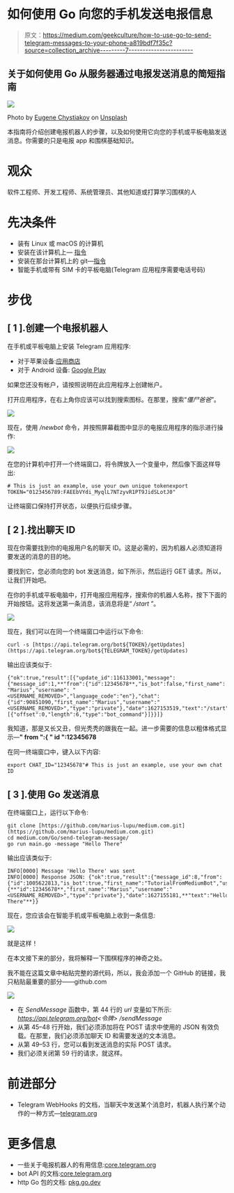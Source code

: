 # 如何使用 Go 向您的手机发送电报信息

> 原文：<https://medium.com/geekculture/how-to-use-go-to-send-telegram-messages-to-your-phone-a819bdf7f35c?source=collection_archive---------7----------------------->

## 关于如何使用 Go 从服务器通过电报发送消息的简短指南

![](img/4299ef56e4d424d8537bd6e4e9d0012c.png)

Photo by [Eugene Chystiakov](https://unsplash.com/@eugenechystiakov?utm_source=medium&utm_medium=referral) on [Unsplash](https://unsplash.com?utm_source=medium&utm_medium=referral)

本指南将介绍创建电报机器人的步骤，以及如何使用它向您的手机或平板电脑发送消息。你需要的只是电报 app 和围棋基础知识。

# 观众

软件工程师、开发工程师、系统管理员、其他知道或打算学习围棋的人

# 先决条件

*   装有 Linux 或 macOS 的计算机
*   安装在该计算机上— [指令](https://golang.org/doc/install)
*   安装在那台计算机上的 git—[指令](https://git-scm.com/downloads)
*   智能手机或带有 SIM 卡的平板电脑(Telegram 应用程序需要电话号码)

# 步伐

## [ 1 ].创建一个电报机器人

在手机或平板电脑上安装 Telegram 应用程序:

*   对于苹果设备:[应用商店](https://apps.apple.com/app/telegram-messenger/id686449807)
*   对于 Android 设备: [Google Play](https://play.google.com/store/apps/details?id=org.telegram.messenger)

如果您还没有帐户，请按照说明在此应用程序上创建帐户。

打开应用程序，在右上角你应该可以找到搜索图标。在那里，搜索“*僵尸爸爸*”。

![](img/bb9465610d463858c465f75b0d932d6a.png)

现在，使用 */newbot* 命令，并按照屏幕截图中显示的电报应用程序的指示进行操作:

![](img/7bd5683d9f586b5811e43da1d2dab348.png)

在您的计算机中打开一个终端窗口，将令牌放入一个变量中，然后像下面这样导出:

```
# This is just an example, use your own unique tokenexport TOKEN="0123456789:FAEEbVYdi_MyqlL7NTzyvR1PT9JidSLotJ0"
```

让终端窗口保持打开状态，以便执行后续步骤。

## [ 2 ].找出聊天 ID

现在你需要找到你的电报用户名的聊天 ID。这是必需的，因为机器人必须知道将要发送的消息的目的地。

要找到它，您必须向您的 bot 发送消息，如下所示，然后运行 GET 请求。所以，让我们开始吧。

在你的手机或平板电脑中，打开电报应用程序，搜索你的机器人名称，按下下面的开始按钮。这将发送第一条消息，该消息将是“ */start* ”。

![](img/4d8aa9d78840dd8db768799ee86c5f7a.png)

现在，我们可以在同一个终端窗口中运行以下命令:

```
curl -s [https://api.telegram.org/bot${TOKEN}/getUpdates](https://api.telegram.org/bot${TELEGRAM_TOKEN}/getUpdates)
```

输出应该类似于:

```
{"ok":true,"result":[{"update_id":116133001,"message":{"message_id":1,**"from":{"id":12345678**,"is_bot":false,"first_name": "Marius","username": "<USERNAME_REMOVED>","language_code":"en"},"chat":{"id":90851090,"first_name":"Marius","username":"<USERNAME_REMOVED>","type":"private"},"date":1627153519,"text":"/start","entities":[{"offset":0,"length":6,"type":"bot_command"}]}}]}
```

我知道，那是又长又丑，但光秃秃的跟我在一起。进一步需要的信息以粗体格式显示—**" from ":{ " id ":12345678**

在同一终端窗口中，键入以下内容:

```
export CHAT_ID="12345678"# This is just an example, use your own chat ID
```

## [ 3 ].使用 Go 发送消息

在终端窗口上，运行以下命令:

```
git clone [https://github.com/marius-lupu/medium.com.git](https://github.com/marius-lupu/medium.com.git)
cd medium.com/Go/send-telegram-message/
go run main.go -message "Hello There"
```

输出应该类似于:

```
INFO[0000] Message 'Hello There' was sent               
INFO[0000] Response JSON: {"ok":true,"result":{"message_id":8,"from":{"id":1005622813,"is_bot":true,"first_name":"TutorialFromMediumBot","username":"TutorialFromMediumBot"},"chat":{**"id":12345678**,"first_name":"Marius","username":"<USERNAME_REMOVED>","type":"private"},"date":1627155181,**"text":"Hello There"**}}
```

现在，您应该会在智能手机或平板电脑上收到一条信息:

![](img/e8b67e141beaac151c1118e618126853.png)

就是这样！

在本文接下来的部分，我将解释一下围棋程序的神奇之处。

我不能在这篇文章中粘贴完整的源代码，所以，我会添加一个 GitHub 的链接，我只粘贴最重要的部分——github.com

![](img/eccb04363797e0cbb3888fa608f52b52.png)

*   在 *SendMessage* 函数中，第 44 行的 *url* 变量如下所示:
    *https://api.telegram.org/bot<令牌> /sendMessage*
*   从第 45–48 行开始，我们必须添加将在 POST 请求中使用的 JSON 有效负载。在那里，我们必须添加聊天 ID 和需要发送的文本消息。
*   从第 49–53 行，您可以看到发送消息的实际 POST 请求。
*   我们必须关闭第 59 行的请求，就这样。

# 前进部分

*   Telegram WebHooks 的文档，当聊天中发送某个消息时，机器人执行某个动作的一种方式—[telegram.org](https://core.telegram.org/bots/webhooks)

# 更多信息

*   一些关于电报机器人的有用信息:[core.telegram.org](https://core.telegram.org/bots#)
*   bot API 的文档:[core.telegram.org](https://core.telegram.org/bots/api)
*   http Go 包的文档: [pkg.go.dev](https://pkg.go.dev/net/http)